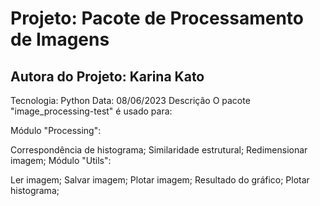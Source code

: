 # Projeto: Pacote de Processamento de Imagens
## Autora do Projeto: Karina Kato


Tecnologia: Python
Data: 08/06/2023
Descrição
O pacote "image_processing-test" é usado para:

Módulo "Processing":

Correspondência de histograma;
Similaridade estrutural;
Redimensionar imagem;
Módulo "Utils":

Ler imagem;
Salvar imagem;
Plotar imagem;
Resultado do gráfico;
Plotar histograma;
